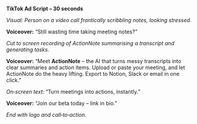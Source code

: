 **TikTok Ad Script – 30 seconds**

*Visual: Person on a video call frantically scribbling notes, looking stressed.*

**Voiceover:** “Still wasting time taking meeting notes?”

*Cut to screen recording of ActionNote summarising a transcript and generating tasks.*

**Voiceover:** “Meet **ActionNote** – the AI that turns messy transcripts into clear summaries and action items. Upload or paste your meeting, and let ActionNote do the heavy lifting. Export to Notion, Slack or email in one click.”

*On‑screen text:* “Turn meetings into actions, instantly.”

**Voiceover:** “Join our beta today – link in bio.”

*End with logo and call‑to‑action.*
